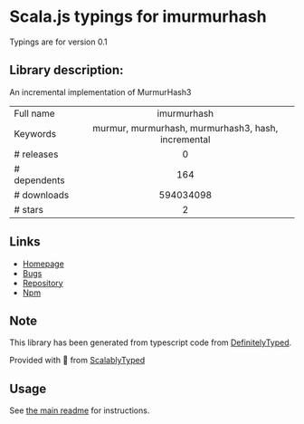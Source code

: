 
# Scala.js typings for imurmurhash

Typings are for version 0.1

## Library description:
An incremental implementation of MurmurHash3

|                    |                 |
| ------------------ | :-------------: |
| Full name          | imurmurhash |
| Keywords           | murmur, murmurhash, murmurhash3, hash, incremental |
| # releases         | 0 |
| # dependents       | 164 |
| # downloads        | 594034098 |
| # stars            | 2 |

## Links
- [Homepage](https://github.com/jensyt/imurmurhash-js)
- [Bugs](https://github.com/jensyt/imurmurhash-js/issues)
- [Repository](https://github.com/jensyt/imurmurhash-js)
- [Npm](https://www.npmjs.com/package/imurmurhash)
    


## Note
This library has been generated from typescript code from [DefinitelyTyped](https://definitelytyped.org).

Provided with :purple_heart: from [ScalablyTyped](https://github.com/oyvindberg/ScalablyTyped)

## Usage
See [the main readme](../../readme.md) for instructions.


